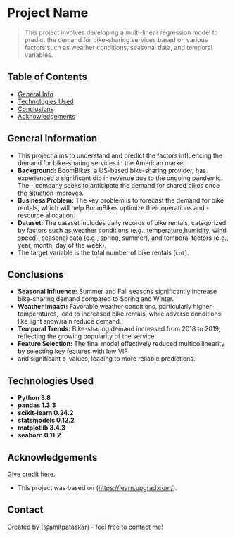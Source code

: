 # Project Name
> This project involves developing a multi-linear regression model to predict the demand for bike-sharing services based on various factors such as weather conditions, seasonal data, and temporal variables.


## Table of Contents
* [General Info](#general-information)
* [Technologies Used](#technologies-used)
* [Conclusions](#conclusions)
* [Acknowledgements](#acknowledgements)

<!-- You can include any other section that is pertinent to your problem -->

## General Information
- This project aims to understand and predict the factors influencing the demand for bike-sharing services in the American market.
- **Background:** BoomBikes, a US-based bike-sharing provider, has experienced a significant dip in revenue due to the ongoing pandemic. The - company seeks to anticipate the demand for shared bikes once the situation improves.
- **Business Problem:** The key problem is to forecast the demand for bike rentals, which will help BoomBikes optimize their operations and - resource allocation.
- **Dataset:** The dataset includes daily records of bike rentals, categorized by factors such as weather conditions 
  (e.g., temperature,humidity, wind speed), seasonal data (e.g., spring, summer), and temporal factors (e.g., year, month, day of the week). 
- The target variable is the total number of bike rentals (`cnt`).

<!-- You don't have to answer all the questions - just the ones relevant to your project. -->

## Conclusions
- **Seasonal Influence:** Summer and Fall seasons significantly increase bike-sharing demand compared to Spring and Winter.
- **Weather Impact:** Favorable weather conditions, particularly higher temperatures, lead to increased bike rentals, 
  while adverse conditions like light snow/rain reduce demand.
- **Temporal Trends:** Bike-sharing demand increased from 2018 to 2019, reflecting the growing popularity of the service.
- **Feature Selection:** The final model effectively reduced multicollinearity by selecting key features with low VIF 
- and significant p-values, leading to more reliable predictions.

<!-- You don't have to answer all the questions - just the ones relevant to your project. -->


## Technologies Used
- **Python 3.8**
- **pandas 1.3.3**
- **scikit-learn 0.24.2**
- **statsmodels 0.12.2**
- **matplotlib 3.4.3**
- **seaborn 0.11.2**

<!-- As the libraries versions keep on changing, it is recommended to mention the version of library used in this project -->

## Acknowledgements
Give credit here.
- This project was based on (https://learn.upgrad.com/).


## Contact
Created by [@amitpataskar] - feel free to contact me!
